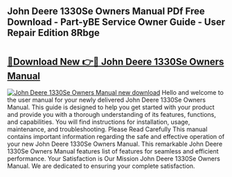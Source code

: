 ## John Deere 1330Se Owners Manual PDf Free Download - Part-yBE Service Owner Guide - User Repair Edition 8Rbge

# <h2><a href="http://bc90231.oget.top/?id=John+Deere+1330Se+Owners+Manual">🔗Download New 👉🔴 John Deere 1330Se Owners Manual</a></h2>

[![John Deere 1330Se Owners Manual new download](https://i.imgur.com/5g1atiW.png)](http://bc90231.oget.top/?id=John+Deere+1330Se+Owners+Manual)
Hello and welcome to the user manual for your newly delivered John Deere 1330Se Owners Manual. This guide is designed to help you get started with your product and provide you with a thorough understanding of its features, functions, and capabilities. You will find instructions for installation, usage, maintenance, and troubleshooting. Please Read Carefully This manual contains important information regarding the safe and effective operation of your new John Deere 1330Se Owners Manual. This remarkable John Deere 1330Se Owners Manual features list of features for seamless and efficient performance. Your Satisfaction is Our Mission John Deere 1330Se Owners Manual. We are dedicated to ensuring your complete satisfaction.
